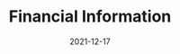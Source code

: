 ---
slug: /pages/v-policies-for-schools-abroad/financial-information
date: 2021-12-17
title: Financial Information
---
